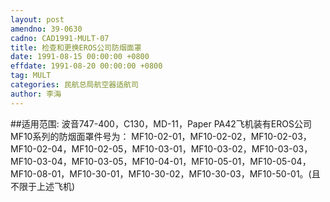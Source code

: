 ```yaml
---
layout: post
amendno: 39-0630
cadno: CAD1991-MULT-07
title: 检查和更换EROS公司防烟面罩
date: 1991-08-15 00:00:00 +0800
effdate: 1991-08-20 00:00:00 +0800
tag: MULT
categories: 民航总局航空器适航司
author: 李海
---
```


##适用范围:
波音747-400，C130，MD-11，Paper  PA42飞机装有EROS公司MF10系列的防烟面罩件号为：
MF10-02-01，MF10-02-02，MF10-02-03，MF10-02-04，MF10-02-05，MF10-03-01，MF10-03-02，MF10-03-03，MF10-03-04，MF10-03-05，MF10-04-01，MF10-05-01，MF10-05-04，MF10-08-01，MF10-30-01，MF10-30-02，MF10-30-03，MF10-50-01。(且不限于上述飞机)

